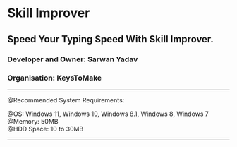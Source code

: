 # Skill Improver
## Speed Your Typing Speed With Skill Improver.

### Developer and Owner: Sarwan Yadav
### Organisation: KeysToMake

-----------------------------------------------------------------------------
@Recommended System Requirements:                                            
                                                                            
@OS: Windows 11, Windows 10, Windows 8.1, Windows 8, Windows 7               
@Memory: 50MB                                                                
@HDD Space: 10 to 30MB                                                       
                                                                            
-----------------------------------------------------------------------------
